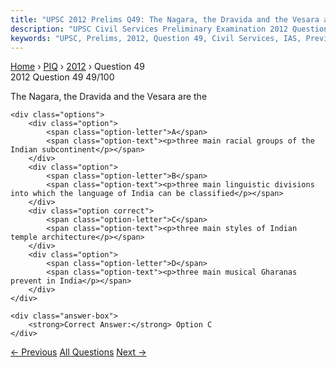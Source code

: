 ```yaml
---
title: "UPSC 2012 Prelims Q49: The Nagara, the Dravida and the Vesara are the"
description: "UPSC Civil Services Preliminary Examination 2012 Question 49 with options and answer"
keywords: "UPSC, Prelims, 2012, Question 49, Civil Services, IAS, Previous Year Questions"
---
```


<nav class="breadcrumb">
    <a href="../../">Home</a>
    <span>›</span>
    <a href="../">PIQ</a>
    <span>›</span>
    <a href="./">2012</a>
    <span>›</span>
    <span>Question 49</span>
</nav>

<div class="question-header">
    <div class="question-meta">
        <span class="year-badge">2012</span>
        <span class="question-number">Question 49</span>
        <span class="progress">49/100</span>
    </div>
    <div class="progress-bar">
        <div class="progress-fill" style="width: 49.0%"></div>
    </div>
</div>

<div class="question-content">
    <div class="question-text">
        <p>The Nagara, the Dravida and the Vesara are the</p>
    </div>
    
    <div class="options">
        <div class="option">
            <span class="option-letter">A</span>
            <span class="option-text"><p>three main racial groups of the Indian subcontinent</p></span>
        </div>
        <div class="option">
            <span class="option-letter">B</span>
            <span class="option-text"><p>three main linguistic divisions into which the language of India can be classified</p></span>
        </div>
        <div class="option correct">
            <span class="option-letter">C</span>
            <span class="option-text"><p>three main styles of Indian temple architecture</p></span>
        </div>
        <div class="option">
            <span class="option-letter">D</span>
            <span class="option-text"><p>three main musical Gharanas prevent in India</p></span>
        </div>
    </div>

    <div class="answer-box">
        <strong>Correct Answer:</strong> Option C
    </div>
</div>

<div class="question-nav">
    <a href="../q048-which-of-the-following-can-be-said-to-be-essential/" class="nav-btn prev">← Previous</a>
    <a href="../" class="nav-btn center">All Questions</a>
    <a href="../q050-the-congress-ministries-resigned-in-the-seven-prov/" class="nav-btn next">Next →</a>
</div>
